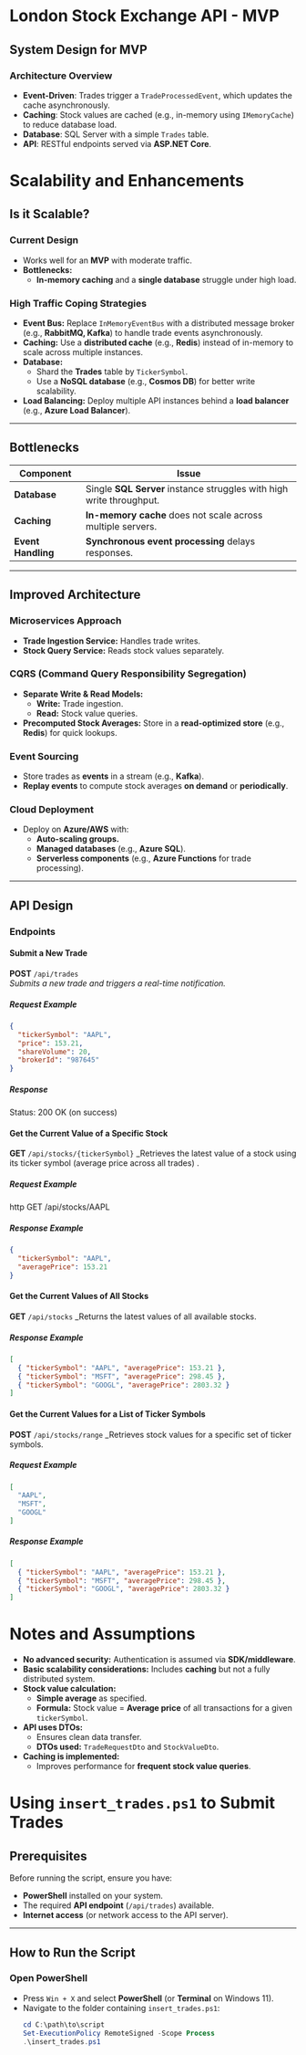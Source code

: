 
# London Stock Exchange API - MVP

## System Design for MVP

### Architecture Overview
- **Event-Driven**: Trades trigger a `TradeProcessedEvent`, which updates the cache asynchronously.
- **Caching**: Stock values are cached (e.g., in-memory using `IMemoryCache`) to reduce database load.
- **Database**: SQL Server with a simple `Trades` table.
- **API**: RESTful endpoints served via **ASP.NET Core**.

# Scalability and Enhancements

## **Is it Scalable?**
### **Current Design**
- Works well for an **MVP** with moderate traffic.
- **Bottlenecks:**  
  - **In-memory caching** and a **single database** struggle under high load.

### **High Traffic Coping Strategies**
- **Event Bus:** Replace `InMemoryEventBus` with a distributed message broker (e.g., **RabbitMQ, Kafka**) to handle trade events asynchronously.
- **Caching:** Use a **distributed cache** (e.g., **Redis**) instead of in-memory to scale across multiple instances.
- **Database:**  
  - Shard the **Trades** table by `TickerSymbol`.  
  - Use a **NoSQL database** (e.g., **Cosmos DB**) for better write scalability.
- **Load Balancing:** Deploy multiple API instances behind a **load balancer** (e.g., **Azure Load Balancer**).

---

## **Bottlenecks**
| Component  | Issue |
|------------|------------------------------------------------|
| **Database**  | Single **SQL Server** instance struggles with high write throughput. |
| **Caching**   | **In-memory cache** does not scale across multiple servers. |
| **Event Handling** | **Synchronous event processing** delays responses. |

---

## **Improved Architecture**
### **Microservices Approach**
- **Trade Ingestion Service:** Handles trade writes.  
- **Stock Query Service:** Reads stock values separately.  

### **CQRS (Command Query Responsibility Segregation)**
- **Separate Write & Read Models:**  
  - **Write:** Trade ingestion.  
  - **Read:** Stock value queries.
- **Precomputed Stock Averages:** Store in a **read-optimized store** (e.g., **Redis**) for quick lookups.

### **Event Sourcing**
- Store trades as **events** in a stream (e.g., **Kafka**).
- **Replay events** to compute stock averages **on demand** or **periodically**.

### **Cloud Deployment**
- Deploy on **Azure/AWS** with:  
  - **Auto-scaling groups.**  
  - **Managed databases** (e.g., **Azure SQL**).  
  - **Serverless components** (e.g., **Azure Functions** for trade processing).

---


## API Design

### Endpoints

#### Submit a New Trade
**POST** `/api/trades`  
_Submits a new trade and triggers a real-time notification._

##### Request Example
```json
{
  "tickerSymbol": "AAPL",
  "price": 153.21,
  "shareVolume": 20,
  "brokerId": "987645"
}
```
##### Response
Status: 200 OK (on success)

#### Get the Current Value of a Specific Stock
**GET** `/api/stocks/{tickerSymbol}`
_Retrieves the latest value of a stock using its ticker symbol (average price across all trades)
.
##### Request Example
http
GET /api/stocks/AAPL

##### Response Example
```json
{
  "tickerSymbol": "AAPL",
  "averagePrice": 153.21
}
```

#### Get the Current Values of All Stocks
**GET** `/api/stocks`
_Returns the latest values of all available stocks.

##### Response Example
```json
[
  { "tickerSymbol": "AAPL", "averagePrice": 153.21 },
  { "tickerSymbol": "MSFT", "averagePrice": 298.45 },
  { "tickerSymbol": "GOOGL", "averagePrice": 2803.32 }
]
```

#### Get the Current Values for a List of Ticker Symbols
**POST** `/api/stocks/range`
_Retrieves stock values for a specific set of ticker symbols.
##### Request Example
```json
[
  "AAPL",
  "MSFT",
  "GOOGL"
]
```


##### Response Example

```json
[
  { "tickerSymbol": "AAPL", "averagePrice": 153.21 },
  { "tickerSymbol": "MSFT", "averagePrice": 298.45 },
  { "tickerSymbol": "GOOGL", "averagePrice": 2803.32 }
]
```


# Notes and Assumptions

- **No advanced security:** Authentication is assumed via **SDK/middleware**.  
- **Basic scalability considerations:** Includes **caching** but not a fully distributed system.  
- **Stock value calculation:**  
  - **Simple average** as specified.  
  - **Formula:** Stock value = **Average price** of all transactions for a given `tickerSymbol`.  
- **API uses DTOs:**  
  - Ensures clean data transfer.  
  - **DTOs used:** `TradeRequestDto` and `StockValueDto`.  
- **Caching is implemented:**  
  - Improves performance for **frequent stock value queries**.  




# Using `insert_trades.ps1` to Submit Trades  

## **Prerequisites**  
Before running the script, ensure you have:  
- **PowerShell** installed on your system.  
- The required **API endpoint** (`/api/trades`) available.  
- **Internet access** (or network access to the API server).  

---

## **How to Run the Script**  

### **Open PowerShell**  
- Press `Win + X` and select **PowerShell** (or **Terminal** on Windows 11).  
- Navigate to the folder containing `insert_trades.ps1`:  
  ```powershell
  cd C:\path\to\script
  Set-ExecutionPolicy RemoteSigned -Scope Process
  .\insert_trades.ps1
  ```
